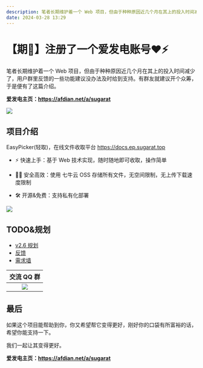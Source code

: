 ```yaml
---
description: 笔者长期维护着一个 Web 项目，但由于种种原因近几个月在其上的投入时间减少了，群里反馈的一些功能建议没办法及时给到支持。有群友就建议开个众筹
date: 2024-03-28 13:29
---
```

# 【期🐴】注册了一个爱发电账号❤️⚡

笔者长期维护着一个 Web 项目，但由于种种原因近几个月在其上的投入时间减少了，用户群里反馈的一些功能建议没办法及时给到支持。有群友就建议开个众筹，于是便有了这篇介绍。

**爱发电主页：https://afdian.net/a/sugarat**

![](https://img.cdn.sugarat.top/mdImg/sugar/c430e0cd75397d7f444e87dab0157604)


## 项目介绍

EasyPicker(轻取)，在线文件收取平台 https://docs.ep.sugarat.top

* ⚡️ 快速上手：基于 Web 技术实现，随时随地即可收取，操作简单

* ✋🏻 安全高效：使用 七牛云 OSS 存储所有文件，无空间限制，无上传下载速度限制

* 🛠️ 开源&免费：支持私有化部署

![](https://img.cdn.sugarat.top/mdImg/sugar/32a918f22ec5043c1cf3a3fcff8a31fc)

## TODO&规划

* [v2.6 规划](https://docs.ep.sugarat.top/plan/log.html)
* [反馈](https://docs.ep.sugarat.top/plan/todo.html)
* [需求墙](https://docs.ep.sugarat.top/plan/wish.html)

|                               交流 QQ 群                                |
| :---------------------------------------------------------------------: |
| ![](https://img.cdn.sugarat.top/mdImg/MTY0Nzc1MjI3MzUwMw==647752273503) |

## 最后

如果这个项目能帮助到你，你又希望帮它变得更好，刚好你的口袋有所富裕的话，希望你能支持一下。

我们一起让其变得更好。

**爱发电主页：https://afdian.net/a/sugarat**

